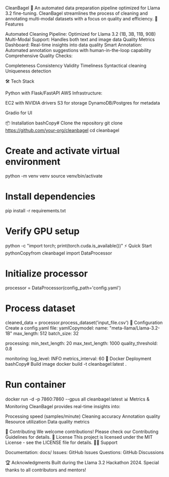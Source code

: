 CleanBagel 🥯
An automated data preparation pipeline optimized for Llama 3.2 fine-tuning. CleanBagel streamlines the process of cleaning and annotating multi-modal datasets with a focus on quality and efficiency.
🚀 Features

Automated Cleaning Pipeline: Optimized for Llama 3.2 (1B, 3B, 11B, 90B)
Multi-Modal Support: Handles both text and image data
Quality Metrics Dashboard: Real-time insights into data quality
Smart Annotation: Automated annotation suggestions with human-in-the-loop capability
Comprehensive Quality Checks:

Completeness
Consistency
Validity
Timeliness
Syntactical cleaning
Uniqueness detection



🛠️ Tech Stack

Python with Flask/FastAPI
AWS Infrastructure:

EC2 with NVIDIA drivers
S3 for storage
DynamoDB/Postgres for metadata


Gradio for UI

📦 Installation
bashCopy# Clone the repository
git clone https://github.com/your-org/cleanbagel
cd cleanbagel

# Create and activate virtual environment
python -m venv venv
source venv/bin/activate

# Install dependencies
pip install -r requirements.txt

# Verify GPU setup
python -c "import torch; print(torch.cuda.is_available())"
⚡ Quick Start
pythonCopyfrom cleanbagel import DataProcessor

# Initialize processor
processor = DataProcessor(config_path='config.yaml')

# Process dataset
cleaned_data = processor.process_dataset('input_file.csv')
🔧 Configuration
Create a config.yaml file:
yamlCopymodel:
  name: "meta-llama/Llama-3.2-1B"
  max_length: 512
  batch_size: 32

processing:
  min_text_length: 20
  max_text_length: 1000
  quality_threshold: 0.8

monitoring:
  log_level: INFO
  metrics_interval: 60
🐋 Docker Deployment
bashCopy# Build image
docker build -t cleanbagel:latest .

# Run container
docker run -d -p 7860:7860 --gpus all cleanbagel:latest
📊 Metrics & Monitoring
CleanBagel provides real-time insights into:

Processing speed (samples/minute)
Cleaning accuracy
Annotation quality
Resource utilization
Data quality metrics

🤝 Contributing
We welcome contributions! Please check our Contributing Guidelines for details.
📝 License
This project is licensed under the MIT License - see the LICENSE file for details.
🙋‍♂️ Support

Documentation: docs/
Issues: GitHub Issues
Questions: GitHub Discussions

🏆 Acknowledgments
Built during the Llama 3.2 Hackathon 2024. Special thanks to all contributors and mentors!